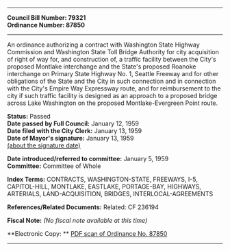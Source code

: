 * * * * *  
  
**Council Bill Number: [](#h0)[](#h2)79321**   
**Ordinance Number: 87850**  
  
* * * * *  
  
An ordinance authorizing a contract with Washington State Highway Commission and Washington State Toll Bridge Authority for city acquisition of right of way for, and construction of, a traffic facility between the City's proposed Montlake interchange and the State's proposed Roanoke interchange on Primary State Highway No. 1, Seattle Freeway and for other obligations of the State and the City in such connection and in connection with the City's Empire Way Expressway route, and for reimbursement to the city if such traffic facility is designed as an approach to a proposed bridge across Lake Washington on the proposed Montlake-Evergreen Point route.  
  
**Status:** Passed   
**Date passed by Full Council:** January 12, 1959   
**Date filed with the City Clerk:** January 13, 1959   
**Date of Mayor's signature:** January 13, 1959   
[(about the signature date)](/~public/approvaldate.htm)   
  
  
**Date introduced/referred to committee:** January 5, 1959   
**Committee:** Committee of Whole   
  
**Index Terms:** CONTRACTS, WASHINGTON-STATE, FREEWAYS, I-5, CAPITOL-HILL, MONTLAKE, EASTLAKE, PORTAGE-BAY, HIGHWAYS, ARTERIALS, LAND-ACQUISITION, BRIDGES, INTERLOCAL-AGREEMENTS  
  
**References/Related Documents:** Related: CF 236194  
  
**Fiscal Note:** *(No fiscal note available at this time)*  
  
**Electronic Copy: ** [PDF scan of Ordinance No. 87850](/~archives/Ordinances/Ord_87850.pdf)  
  
* * * * *  
